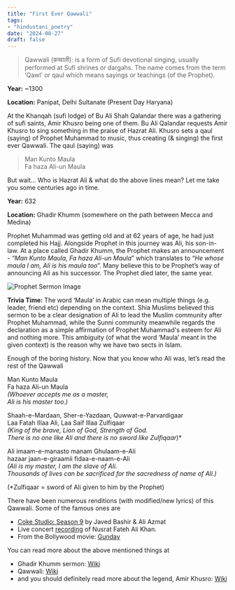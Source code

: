 ```yaml
---
title: "First Ever Qawwali"
tags:
- "hindustani_poetry"
date: "2024-08-27"
draft: false
---
```


> Qawwali (क़व्वाली): is a form of Sufi devotional singing, usually performed at Sufi shrines or dargahs. The name comes from the term ‘Qawl’ or qaul which means sayings or teachings (of the Prophet).

**Year:** ~1300

**Location:** Panipat, Delhi Sultanate (Present Day Haryana)

At the Khanqah (sufi lodge) of Bu Ali Shah Qalandar there was a gathering of sufi saints, Amir Khusro being one of them. Bu Ali Qalandar requests Amir Khusro to sing something in the praise of Hazrat Ali. Khusro sets a qaul (saying) of Prophet Muhammad to music, thus creating (& singing) the first ever Qawwali. The qaul (saying) was


> Man Kunto Maula  
Fa haza Ali-un Maula

But wait… Who is Hazrat Ali & what do the above lines mean? Let me take you some centuries ago in time.

**Year:** 632

**Location:** Ghadir Khumm (somewhere on the path between Mecca and Medina)

Prophet Muhammad was getting old and at 62 years of age, he had just completed his Hajj. Alongside Prophet in this journey was Ali, his son-in-law. At a place called Ghadir Khumm, the Prophet makes an announcement - “*Man Kunto Maula, Fa haza Ali-un Maula*” which translates to “*He whose maula I am, Ali is his maula too*”. Many believe this to be Prophet’s way of announcing Ali as his successor. The Prophet died later, the same year.

![Prophet Sermon Image](https://substackcdn.com/image/fetch/w_1456,c_limit,f_webp,q_auto:good,fl_progressive:steep/https%3A%2F%2Fsubstack-post-media.s3.amazonaws.com%2Fpublic%2Fimages%2F26623d37-e820-4584-8e32-6ae565688e37_2560x1733.jpeg)

**Trivia Time:** The word ‘Maula’ in Arabic can mean multiple things (e.g. leader, friend etc) depending on the context. Shia Muslims believed this sermon to be a clear designation of Ali to lead the Muslim community after Prophet Muhammad, while the Sunni community meanwhile regards the declaration as a simple affirmation of Prophet Muhammad's esteem for Ali and nothing more. This ambiguity (of what the word ‘Maula’ meant in the given context) is the reason why we have two sects in Islam.

Enough of the boring history. Now that you know who Ali was, let’s read the rest of the Qawwali

Man Kunto Maula\
Fa haza Ali-un Maula\
*(Whoever accepts me as a master,\
Ali is his master too.)*

Shaah-e-Mardaan, Sher-e-Yazdaan, Quwwat-e-Parvardigaar\
Laa Fatah Illaa Ali, Laa Saif Illaa Zulfiqaar\
*(King of the brave, Lion of God, Strength of God.\
There is no one like Ali and there is no sword like Zulfiqaar*)*

Ali imaam-e-manasto manam Ghulaam-e-Ali\
hazaar jaan-e-giraamii fidaa-e-naam-e-Ali\
*(Ali is my master, I am the slave of Ali.\
Thousands of lives can be sacrificed for the sacredness of name of Ali.)*

(*Zulfiqaar = sword of Ali given to him by the Prophet)


There have been numerous renditions (with modified/new lyrics) of this Qawwali. Some of the famous ones are
- [Coke Studio: Season 9](https://www.youtube.com/watch?v=6XcMiqJGkQE) by Javed Bashir & Ali Azmat
- Live concert [recording](https://www.youtube.com/watch?v=w_HmZF-tK3c) of Nusrat Fateh Ali Khan.
- From the Bollywood movie: [Gunday](https://www.youtube.com/watch?v=-Dby8p6mZhY)

You can read more about the above mentioned things at
- Ghadir Khumm sermon: [Wiki](https://en.wikipedia.org/wiki/Ghadir_Khumm)
- Qawwali: [Wiki](https://en.wikipedia.org/wiki/Qawwali)
- and you should definitely read more about the legend, Amir Khusro: [Wiki](https://en.wikipedia.org/wiki/Amir_Khusrau)